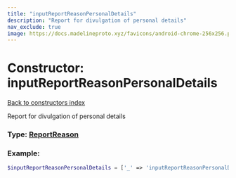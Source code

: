 ```yaml
---
title: "inputReportReasonPersonalDetails"
description: "Report for divulgation of personal details"
nav_exclude: true
image: https://docs.madelineproto.xyz/favicons/android-chrome-256x256.png
---
```

# Constructor: inputReportReasonPersonalDetails  
[Back to constructors index](/API_docs/constructors/index.html)



Report for divulgation of personal details




### Type: [ReportReason](/API_docs/types/ReportReason.html)


### Example:

```php
$inputReportReasonPersonalDetails = ['_' => 'inputReportReasonPersonalDetails'];
```  
